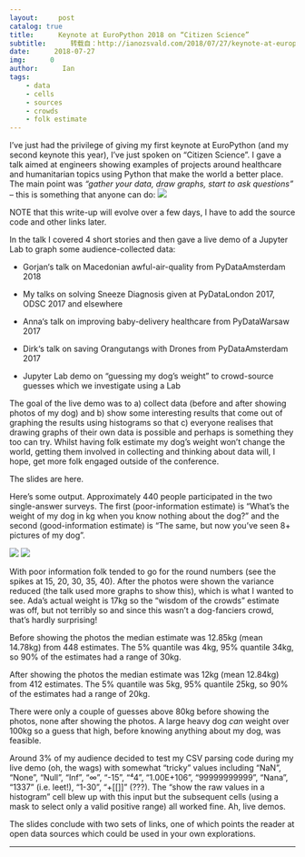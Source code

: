 ```yaml
---
layout:     post
catalog: true
title:      Keynote at EuroPython 2018 on “Citizen Science”
subtitle:      转载自：http://ianozsvald.com/2018/07/27/keynote-at-europython-2018-on-citizen-science/
date:      2018-07-27
img:      0
author:      Ian
tags:
    - data
    - cells
    - sources
    - crowds
    - folk estimate
---
```


I’ve just had the privilege of giving my first keynote at EuroPython (and my second keynote this year), I’ve just spoken on “Citizen Science”. I gave a talk aimed at engineers showing examples of projects around healthcare and humanitarian topics using Python that make the world a better place. The main point was *“gather your data, draw graphs, start to ask questions”* – this is something that anyone can do:
![](https://pbs.twimg.com/media/DjG0ULsXoAERx1y.jpg)


NOTE that this write-up will evolve over a few days, I have to add the source code and other links later.

In the talk I covered 4 short stories and then gave a live demo of a Jupyter Lab to graph some audience-collected data:

- Gorjan‘s talk on Macedonian awful-air-quality from PyDataAmsterdam 2018

- My talks on solving Sneeze Diagnosis given at PyDataLondon 2017, ODSC 2017 and elsewhere

- Anna‘s talk on improving baby-delivery healthcare from PyDataWarsaw 2017

- Dirk‘s talk on saving Orangutangs with Drones from PyDataAmsterdam 2017

- Jupyter Lab demo on “guessing my dog’s weight” to crowd-source guesses which we investigate using a Lab


The goal of the live demo was to a) collect data (before and after showing photos of my dog) and b) show some interesting results that come out of graphing the results using histograms so that c) everyone realises that drawing graphs of their own data is possible and perhaps is something they too can try. Whilst having folk estimate my dog’s weight won’t change the world, getting them involved in collecting and thinking about data will, I hope, get more folk engaged outside of the conference.

The slides are here.

Here’s some output. Approximately 440 people participated in the two single-answer surveys. The first (poor-information estimate) is “What’s the weight of my dog in kg when you know nothing about the dog?” and the second (good-information estimate) is “The same, but now you’ve seen 8+ pictures of my dog”.

![](http://ianozsvald.com/wp-content/uploads/2018/07/results_440_guesses_both_histograms.png)
![](http://ianozsvald.com/wp-content/uploads/2018/07/results_440_guesses_both_histograms.png)


With poor information folk tended to go for the round numbers (see the spikes at 15, 20, 30, 35, 40). After the photos were shown the variance reduced (the talk used more graphs to show this), which is what I wanted to see. Ada’s actual weight is 17kg so the “wisdom of the crowds” estimate was off, but not terribly so and since this wasn’t a dog-fanciers crowd, that’s hardly surprising!

Before showing the photos the median estimate was 12.85kg (mean 14.78kg) from 448 estimates. The 5% quantile was 4kg, 95% quantile 34kg, so 90% of the estimates had a range of 30kg.

After showing the photos the median estimate was 12kg (mean 12.84kg) from 412 estimates. The 5% quantile was 5kg, 95% quantile 25kg, so 90% of the estimates had a range of 20kg.

There were only a couple of guesses above 80kg before showing the photos, none after showing the photos. A large heavy dog *can* weight over 100kg so a guess that high, before knowing anything about my dog, was feasible.

Around 3% of my audience decided to test my CSV parsing code during my live demo (oh, the wags) with somewhat “tricky” values including “NaN”, “None”, “Null”, “Inf”, “∞”, “-15”, “⁴4”, “1.00E+106”, “99999999999”, “Nana”, “1337” (i.e. leet!), “1-30”, “+[[]]” (???). The “show the raw values in a histogram” cell blew up with this input but the subsequent cells (using a mask to select only a valid positive range) all worked fine. Ah, live demos.

The slides conclude with two sets of links, one of which points the reader at open data sources which could be used in your own explorations.

---
